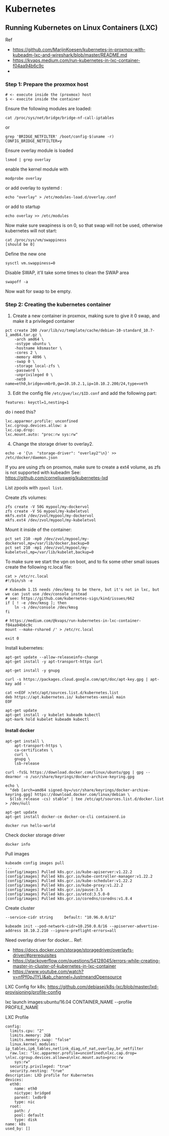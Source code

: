 # Kubernetes

## Running Kubernetes on Linux Containers (LXC)
Ref
* https://github.com/MarijnKoesen/kubernetes-in-proxmox-with-kubeadm-lxc-and-wireshark/blob/master/README.md
* https://kvaps.medium.com/run-kubernetes-in-lxc-container-f04aa94b6c9c
* 
### Step 1: Prepare the proxmox host

```
# <- execute inside the (proxmox) host
$ <- execite inside the container
```

Ensure the following modules are loaded:
```
cat /proc/sys/net/bridge/bridge-nf-call-iptables
```
or
```
grep 'BRIDGE_NETFILTER' /boot/config-$(uname -r)
CONFIG_BRIDGE_NETFILTER=y
```

Ensure overlay module is loaded
```
lsmod | grep overlay
```

enable the kernel module with
```
modprobe overlay
```
or add overlay to systemd :
```
echo "overlay" > /etc/modules-load.d/overlay.conf
```
or add to startup
```
echo overlay >> /etc/modules
```

Now make sure swapiness is on 0, so that swap will not be used, otherwise kubernetes will not start:

```
cat /proc/sys/vm/swappiness
[should be 0]
```

Define the new one

```
sysctl vm.swappiness=0
```

Disable SWAP, it'll take some times to clean the SWAP area
```
swapoff -a
```

Now wait for swap to be empty.

### Step 2: Creating the kubernetes container

1) Create a new container in proxmox, making sure to give it 0 swap, and make it a privileged container
```
pct create 200 /var/lib/vz/template/cache/debian-10-standard_10.7-1_amd64.tar.gz \
    -arch amd64 \
    -ostype ubuntu \
    -hostname k8smaster \
    -cores 2 \
    -memory 4096 \
    -swap 0 \
    -storage local-zfs \
    -password \
    -unprivileged 0 \
    -net0 name=eth0,bridge=vmbr0,gw=10.10.2.1,ip=10.10.2.200/24,type=veth
```


3) Edit the config file `/etc/pve/lxc/$ID.conf` and add the following part:

```
features: keyctl=1,nesting=1
``` 

do i need this?
```
lxc.apparmor.profile: unconfined
lxc.cgroup.devices.allow: a
lxc.cap.drop:
lxc.mount.auto: "proc:rw sys:rw"
```

4) Change the storage driver to overlay2.
```
echo -e '{\n  "storage-driver": "overlay2"\n}' >> /etc/docker/daemon.json
```


If you are using zfs on proxmos, make sure to create a ext4 volume, as zfs is not supported with kubeadm
See: https://github.com/corneliusweig/kubernetes-lxd

List zpools with ```zpool list```.

Create zfs volumes:
```
zfs create -V 50G mypool/my-dockervol
zfs create -V 5G mypool/my-kubeletvol
mkfs.ext4 /dev/zvol/mypool/my-dockervol
mkfs.ext4 /dev/zvol/mypool/my-kubeletvol
```

Mount it inside of the container:
```
pct set 210 -mp0 /dev/zvol/mypool/my-dockervol,mp=/var/lib/docker,backup=0
pct set 210 -mp1 /dev/zvol/mypool/my-kubeletvol,mp=/var/lib/kubelet,backup=0
```

To make sure we start the vpn on boot, and to fix some other small issues create the following rc.local file:

```
cat > /etc/rc.local
#!/bin/sh -e

# Kubeadm 1.15 needs /dev/kmsg to be there, but it's not in lxc, but we can just use /dev/console instead
# see: https://github.com/kubernetes-sigs/kind/issues/662
if [ ! -e /dev/kmsg ]; then
    ln -s /dev/console /dev/kmsg
fi

# https://medium.com/@kvaps/run-kubernetes-in-lxc-container-f04aa94b6c9c
mount --make-rshared /' > /etc/rc.local

exit 0
```

Install kubernetes:

```
apt-get update --allow-releaseinfo-change
apt-get install -y apt-transport-https curl

apt-get install -y gnupg

curl -s https://packages.cloud.google.com/apt/doc/apt-key.gpg | apt-key add -

cat <<EOF >/etc/apt/sources.list.d/kubernetes.list
deb https://apt.kubernetes.io/ kubernetes-xenial main
EOF

apt-get update
apt-get install -y kubelet kubeadm kubectl
apt-mark hold kubelet kubeadm kubectl
```

#### Install docker
```
apt-get install \
    apt-transport-https \
    ca-certificates \
    curl \
    gnupg \
    lsb-release
    
curl -fsSL https://download.docker.com/linux/ubuntu/gpg | gpg --dearmor -o /usr/share/keyrings/docker-archive-keyring.gpg

echo \
  "deb [arch=amd64 signed-by=/usr/share/keyrings/docker-archive-keyring.gpg] https://download.docker.com/linux/debian \
  $(lsb_release -cs) stable" | tee /etc/apt/sources.list.d/docker.list > /dev/null
  
apt-get update
apt-get install docker-ce docker-ce-cli containerd.io

docker run hello-world
```
Check docker storage driver
```
docker info
```

Pull images
```
kubeadm config images pull
...
[config/images] Pulled k8s.gcr.io/kube-apiserver:v1.22.2
[config/images] Pulled k8s.gcr.io/kube-controller-manager:v1.22.2
[config/images] Pulled k8s.gcr.io/kube-scheduler:v1.22.2
[config/images] Pulled k8s.gcr.io/kube-proxy:v1.22.2
[config/images] Pulled k8s.gcr.io/pause:3.5
[config/images] Pulled k8s.gcr.io/etcd:3.5.0-0
[config/images] Pulled k8s.gcr.io/coredns/coredns:v1.8.4
```

Create cluster

```
--service-cidr string     Default: "10.96.0.0/12"

kubeadm init --pod-network-cidr=10.250.0.0/16 --apiserver-advertise-address 10.10.2.210 --ignore-preflight-errors=all
```

Need overlay driver for docker...
Ref:
* https://docs.docker.com/storage/storagedriver/overlayfs-driver/#prerequisites
* https://stackoverflow.com/questions/54128045/errors-while-creating-master-in-cluster-of-kubernetes-in-lxc-container
* https://www.youtube.com/watch?v=nfPf0pJ1YLI&ab_channel=JustmeandOpensource


LXC Config for k8s;
https://github.com/debiasej/k8s-lxc/blob/master/lxd-provisioning/profile-config

lxc launch images:ubuntu/16.04 CONTAINER_NAME --profile PROFILE_NAME


LXC Profile
```
config:
  limits.cpu: "2"
  limits.memory: 2GB
  limits.memory.swap: "false"
  linux.kernel_modules: ip_tables,ip6_tables,netlink_diag,nf_nat,overlay,br_netfilter
  raw.lxc: "lxc.apparmor.profile=unconfined\nlxc.cap.drop= \nlxc.cgroup.devices.allow=a\nlxc.mount.auto=proc:rw
    sys:rw"
  security.privileged: "true"
  security.nesting: "true"
description: LXD profile for Kubernetes
devices:
  eth0:
    name: eth0
    nictype: bridged
    parent: lxdbr0
    type: nic
  root:
    path: /
    pool: default
    type: disk
name: k8s
used_by: []
```

